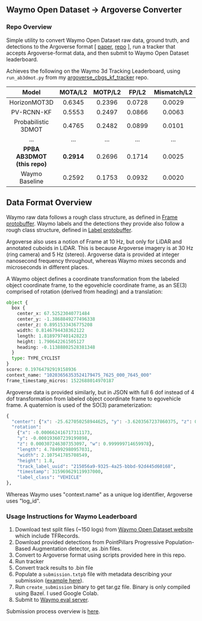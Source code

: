 
## Waymo Open Dataset -> Argoverse Converter

### Repo Overview

Simple utility to convert Waymo Open Dataset raw data, ground truth, and detections to the Argoverse format [ [paper](https://arxiv.org/abs/1911.02620), [repo](https://github.com/argoai/argoverse-api) ], run a tracker that accepts Argoverse-format data, and then submit to Waymo Open Dataset leaderboard.

Achieves the following on the Waymo 3d Tracking Leaderboard, using `run_ab3dmot.py` from my [argoverse_cbgs_kf_tracker](https://github.com/johnwlambert/argoverse_cbgs_kf_tracker) repo.

|    Model                    | MOTA/L2    | 	MOTP/L2   | 	FP/L2	  |   Mismatch/L2	|   Miss/L2  |
| :-------------------------: | :-------:  | :--------: | :--------:| :--------:    | :--------: |
| HorizonMOT3D                | 0.6345     | 0.2396     | 0.0728    | 0.0029        | 0.2899     |
| PV-RCNN-KF                  | 0.5553     | 0.2497     | 0.0866    | 0.0063        | 0.3518     |
| Probabilistic 3DMOT         | 0.4765     | 0.2482     | 0.0899    | 0.0101        | 0.4235     |
|            ...              |   ...      |    ...     |    ...    |     ...       |   ...      |
| **PPBA AB3DMOT (this repo)**| **0.2914** |  0.2696	  | 0.1714    |	0.0025 	      | 0.5347     |
| Waymo Baseline              |  0.2592	   | 0.1753	    | 0.0932    |	0.0020	      |  0.3122    |


## Data Format Overview

Waymo raw data follows a rough class structure, as defined in [Frame protobuffer](https://github.com/waymo-research/waymo-open-dataset/blob/master/waymo_open_dataset/dataset.proto).
Waymo labels and the detections they provide also follow a rough class structure, defined in [Label protobuffer](https://github.com/waymo-research/waymo-open-dataset/blob/master/waymo_open_dataset/label.proto).

Argoverse also uses a notion of Frame at 10 Hz, but only for LiDAR and annotated cuboids in LiDAR. This is because Argoverse imagery is at 30 Hz (ring camera) and 5 Hz (stereo). Argoverse data is provided at integer nanosecond frequency throughout, whereas Waymo mixes seconds and microseconds in different places.

A Waymo object defines a coordinate transformation from the labeled object coordinate frame, to the egovehicle coordinate frame, as an SE(3) comprised of rotation (derived from heading) and a translation:
```python
object {
  box {
    center_x: 67.52523040771484
    center_y: -1.3868849277496338
    center_z: 0.8951533436775208
    width: 0.8146794438362122
    length: 1.8189797401428223
    height: 1.790642261505127
    heading: -0.11388802528381348
  }
  type: TYPE_CYCLIST
}
score: 0.19764792919158936
context_name: "10203656353524179475_7625_000_7645_000"
frame_timestamp_micros: 1522688014970187
```

Argoverse data is provided similarly, but in JSON with full 6 dof instead of 4 dof transformation from labeled object coordinate frame to egovehicle frame. A quaternion is used of the SO(3) parameterization:
```python
{
  "center": {"x": -25.627050258944625, "y": -3.6203567237860375, "z": 0.4981851744013227}, 
  "rotation": 
    {"x": -0.000662416717311173, 
    "y": -0.000193607239199898, 
    "z": 0.000307246307353097, "w": 0.999999714659978}, 
    "length": 4.784992980957031, 
    "width": 2.107541785708549, 
    "height": 1.8, 
    "track_label_uuid": "215056a9-9325-4a25-bbbd-92d445d60168", 
    "timestamp": 315969629119937000, 
    "label_class": "VEHICLE"
},
```

Whereas Waymo uses "context.name" as a unique log identifier, Argoverse uses "log_id".

### Usage Instructions for Waymo Leaderboard

1. Download test split files (~150 logs) from [Waymo Open Dataset website](https://waymo.com/open/download/) which include TFRecords.
2. Download provided detections from PointPillars Progressive Population-Based Augmentation detector, as .bin files.
3. Convert to Argoverse format using scripts provided here in this repo.
4. Run tracker
5. Convert track results to .bin file
6. Populate a `submission.txtpb` file with metadata describing your submission ([example here](https://raw.githubusercontent.com/waymo-research/waymo-open-dataset/master/waymo_open_dataset/metrics/tools/submission.txtpb)).
7. Run `create_submission` binary to get tar.gz file. Binary is only compiled using Bazel. I used Google Colab. 
8. Submit to [Waymo eval server](https://waymo.com/open/challenges/3d-tracking/).


Submission process overview is [here](https://github.com/waymo-research/waymo-open-dataset/blob/master/docs/quick_start.md#use-pre-compiled-pippip3-packages).
